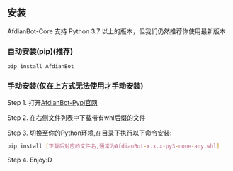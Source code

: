 ## 安装

AfdianBot-Core 支持 Python 3.7 以上的版本，但我们仍然推荐你使用最新版本

### 自动安装(pip)(推荐)

```bash
pip install AfdianBot
```

### 手动安装(仅在上方式无法使用才手动安装)

Step 1. 打开[AfdianBot-Pypi官网](https://pypi.org/project/AfdianBot/#files)

Step 2. 在右侧文件列表中下载带有whl后缀的文件

Step 3. 切换至你的Python环境,在目录下执行以下命令安装:

```bash
pip install [下载后对应的文件名,通常为AfdianBot-x.x.x-py3-none-any.whl]
```

Step 4. Enjoy:D
